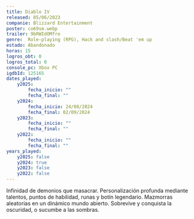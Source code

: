 ```yaml
---
title: Diablo IV
released: 05/06/2023
companie: Blizzard Entertainment
poster: co69sm.webp
trailer: 9bRWIdOMfro
genre:  Role-playing (RPG), Hack and slash/Beat 'em up
estado: Abandonado
horas: 15
logros_obt: 0
logros_total: 0
console_pc: Xbox PC
igdbId: 125165
dates_played:
    y2025:
        fecha_inicio: ""
        fecha_final: ""
    y2024:
        fecha_inicio: 24/08/2024
        fecha_final: 02/09/2024
    y2023:
        fecha_inicio: ""
        fecha_final: ""
    y2022:
        fecha_inicio: ""
        fecha_final: ""
years_played:
    y2025: false
    y2024: true
    y2023: false
    y2022: false
---
```


Infinidad de demonios que masacrar. Personalización profunda mediante talentos, puntos de habilidad, runas y botín legendario. Mazmorras aleatorias en un dinámico mundo abierto. Sobrevive y conquista la oscuridad, o sucumbe a las sombras.
